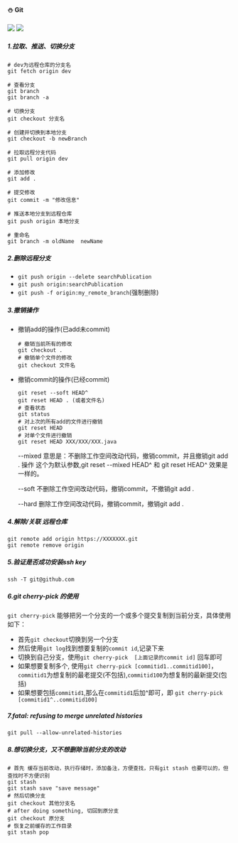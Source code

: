 #### :snowman: Git
![](https://img.shields.io/badge/Git-red.svg) ![](https://img.shields.io/badge/版本控制-red.svg)

##### 1.拉取、推送、切换分支
```
# dev为远程仓库的分支名
git fetch origin dev

# 查看分支
git branch
git branch -a

# 切换分支
git checkout 分支名

# 创建并切换到本地分支
git checkout -b newBranch 

# 拉取远程分支代码
git pull origin dev 

# 添加修改
git add .

# 提交修改
git commit -m "修改信息"

# 推送本地分支到远程仓库
git push origin 本地分支

# 重命名
git branch -m oldName  newName
```
##### 2.删除远程分支
- `git push origin --delete searchPublication`
- `git push origin:searchPublication`
-  `git push -f origin:my_remote_branch`(强制删除)

##### 3.撤销操作
- 撤销add的操作(已add未commit)
    ```
    # 撤销当前所有的修改
    git checkout .
    # 撤销单个文件的修改
    git checkout 文件名
    ```

- 撤销commit的操作(已经commit)	
    ```
    git reset --soft HEAD^
    git reset HEAD . (或者文件名)
    # 查看状态
    git status 
    # 对上次的所有add的文件进行撤销 
    git reset HEAD 
    # 对单个文件进行撤销
    git reset HEAD XXX/XXX/XXX.java 
    ```
    --mixed 意思是：不删除工作空间改动代码，撤销commit，并且撤销git add . 操作
    这个为默认参数,git reset --mixed HEAD^ 和 git reset HEAD^ 效果是一样的。
    
    --soft 不删除工作空间改动代码，撤销commit，不撤销git add . 
    
    --hard 删除工作空间改动代码，撤销commit，撤销git add . 


##### 4.解除/关联 远程仓库
```
git remote add origin https://XXXXXXX.git
git remote remove origin
```
	
##### 5.验证是否成功安装ssh key
 `ssh -T git@github.com`
	
##### 6.git cherry-pick 的使用
`git cherry-pick` 能够把另一个分支的一个或多个提交复制到当前分支，具体使用如下：
- 首先`git checkout`切换到另一个分支
- 然后使用`git log`找到想要复制的`commit id`,记录下来
- 切换到自己分支，使用`git cherry-pick  [上面记录的commit id]`  回车即可
- 如果想要复制多个, 使用`git cherry-pick [commitid1..commitid100]`，`commitid1`为想复制的最老提交(不包括),`commitid100`为想复制的最新提交(包括)
- 如果想要包括`commitid1`,那么在`commitid1`后加^即可，即 `git cherry-pick [commitid1^..commitid100]`

##### 7.fatal: refusing to merge unrelated histories
`git pull --allow-unrelated-histories`

##### 8.想切换分支，又不想删除当前分支的改动
```
# 首先 缓存当前改动，执行存储时，添加备注，方便查找，只有git stash 也要可以的，但查找时不方便识别
git stash 
git stash save "save message"
# 然后切换分支
git checkout 其他分支名
# after doing something, 切回到原分支
git checkout 原分支
# 恢复之前缓存的工作目录
git stash pop
```

